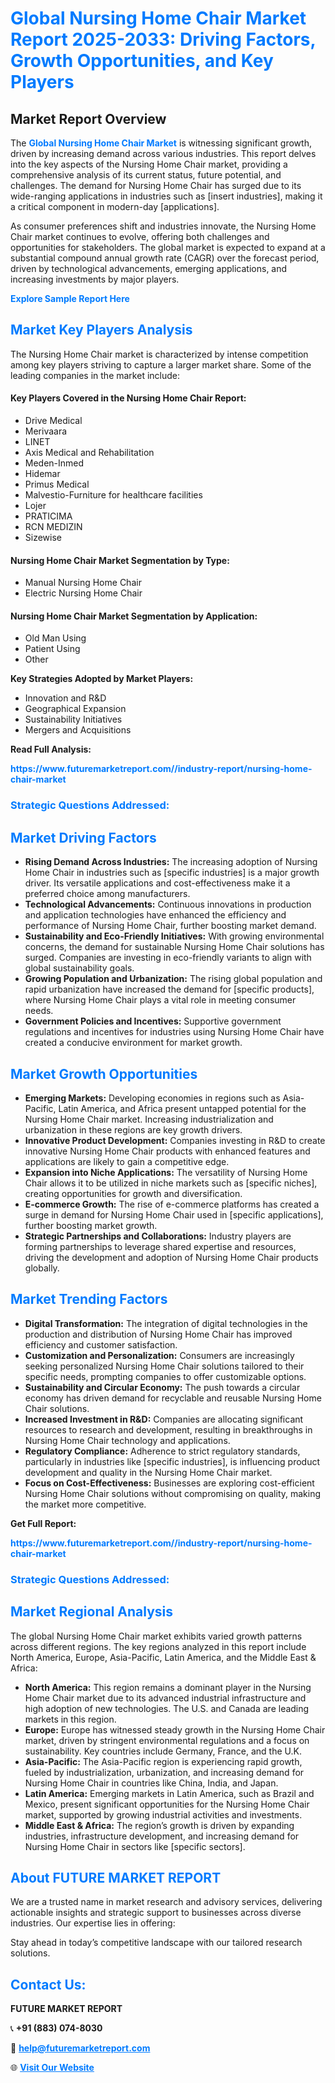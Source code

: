 <h1 style="color: #007BFF;">Global Nursing Home Chair Market Report 2025-2033: Driving Factors, Growth Opportunities, and Key Players</h1>

<section id="overview">
<h2>Market Report Overview</h2>
<p>The <a href="https://www.futuremarketreport.com//industry-report/nursing-home-chair-market" style="color: #007BFF; text-decoration: none;"><strong>Global Nursing Home Chair Market</strong></a> is witnessing significant growth, driven by increasing demand across various industries. This report delves into the key aspects of the Nursing Home Chair market, providing a comprehensive analysis of its current status, future potential, and challenges. The demand for Nursing Home Chair has surged due to its wide-ranging applications in industries such as [insert industries], making it a critical component in modern-day [applications].</p>
<p>As consumer preferences shift and industries innovate, the Nursing Home Chair market continues to evolve, offering both challenges and opportunities for stakeholders. The global market is expected to expand at a substantial compound annual growth rate (CAGR) over the forecast period, driven by technological advancements, emerging applications, and increasing investments by major players.</p>
</section>

<section id="overview">
<p><a href="https://www.futuremarketreport.com//request-sample/reportId=64782" style="color: #007BFF; text-decoration: none;"><strong>Explore Sample Report Here</strong></a></p>
</section>

<section id="key-players">
<h2 style="color: #007BFF;">Market Key Players Analysis</h2>
<p>The Nursing Home Chair market is characterized by intense competition among key players striving to capture a larger market share. Some of the leading companies in the market include:</p>
<h4>Key Players Covered in the Nursing Home Chair Report:</h4>
<ul><li>Drive Medical</li><li>Merivaara</li><li>LINET</li><li>Axis Medical and Rehabilitation</li><li>Meden-Inmed</li><li>Hidemar</li><li>Primus Medical</li><li>Malvestio-Furniture for healthcare facilities</li><li>Lojer</li><li>PRATICIMA</li><li>RCN MEDIZIN</li><li>Sizewise</li></ul>
<h4>Nursing Home Chair Market Segmentation by Type:</h4>
<ul><li>Manual Nursing Home Chair</li><li>Electric Nursing Home Chair</li></ul>

<h4>Nursing Home Chair Market Segmentation by Application:</h4>
<ul><li>Old Man Using</li><li>Patient Using</li><li>Other</li></ul>
<p><strong>Key Strategies Adopted by Market Players:</strong></p>
<ul>
<li>Innovation and R&D</li>
<li>Geographical Expansion</li>
<li>Sustainability Initiatives</li>
<li>Mergers and Acquisitions</li>
</ul>
</section>

<section>
<p><strong>Read Full Analysis: </strong></p><a href="https://www.futuremarketreport.com//industry-report/nursing-home-chair-market" style="color: #007BFF; text-decoration: none;"><strong>https://www.futuremarketreport.com//industry-report/nursing-home-chair-market</strong></a>
<h3 style="color: #007BFF;">Strategic Questions Addressed:</h3>
</section>

<section id="driving-factors">
<h2 style="color: #007BFF;">Market Driving Factors</h2>
<ul>
<li><strong>Rising Demand Across Industries:</strong> The increasing adoption of Nursing Home Chair in industries such as [specific industries] is a major growth driver. Its versatile applications and cost-effectiveness make it a preferred choice among manufacturers.</li>
<li><strong>Technological Advancements:</strong> Continuous innovations in production and application technologies have enhanced the efficiency and performance of Nursing Home Chair, further boosting market demand.</li>
<li><strong>Sustainability and Eco-Friendly Initiatives:</strong> With growing environmental concerns, the demand for sustainable Nursing Home Chair solutions has surged. Companies are investing in eco-friendly variants to align with global sustainability goals.</li>
<li><strong>Growing Population and Urbanization:</strong> The rising global population and rapid urbanization have increased the demand for [specific products], where Nursing Home Chair plays a vital role in meeting consumer needs.</li>
<li><strong>Government Policies and Incentives:</strong> Supportive government regulations and incentives for industries using Nursing Home Chair have created a conducive environment for market growth.</li>
</ul>
</section>

<section id="growth-opportunities">
<h2 style="color: #007BFF;">Market Growth Opportunities</h2>
<ul>
<li><strong>Emerging Markets:</strong> Developing economies in regions such as Asia-Pacific, Latin America, and Africa present untapped potential for the Nursing Home Chair market. Increasing industrialization and urbanization in these regions are key growth drivers.</li>
<li><strong>Innovative Product Development:</strong> Companies investing in R&D to create innovative Nursing Home Chair products with enhanced features and applications are likely to gain a competitive edge.</li>
<li><strong>Expansion into Niche Applications:</strong> The versatility of Nursing Home Chair allows it to be utilized in niche markets such as [specific niches], creating opportunities for growth and diversification.</li>
<li><strong>E-commerce Growth:</strong> The rise of e-commerce platforms has created a surge in demand for Nursing Home Chair used in [specific applications], further boosting market growth.</li>
<li><strong>Strategic Partnerships and Collaborations:</strong> Industry players are forming partnerships to leverage shared expertise and resources, driving the development and adoption of Nursing Home Chair products globally.</li>
</ul>
</section>

<section id="trending-factors">
<h2 style="color: #007BFF;">Market Trending Factors</h2>
<ul>
<li><strong>Digital Transformation:</strong> The integration of digital technologies in the production and distribution of Nursing Home Chair has improved efficiency and customer satisfaction.</li>
<li><strong>Customization and Personalization:</strong> Consumers are increasingly seeking personalized Nursing Home Chair solutions tailored to their specific needs, prompting companies to offer customizable options.</li>
<li><strong>Sustainability and Circular Economy:</strong> The push towards a circular economy has driven demand for recyclable and reusable Nursing Home Chair solutions.</li>
<li><strong>Increased Investment in R&D:</strong> Companies are allocating significant resources to research and development, resulting in breakthroughs in Nursing Home Chair technology and applications.</li>
<li><strong>Regulatory Compliance:</strong> Adherence to strict regulatory standards, particularly in industries like [specific industries], is influencing product development and quality in the Nursing Home Chair market.</li>
<li><strong>Focus on Cost-Effectiveness:</strong> Businesses are exploring cost-efficient Nursing Home Chair solutions without compromising on quality, making the market more competitive.</li>
</ul>
</section>

<section>
<p><strong>Get Full Report: </strong></p><a href="https://www.futuremarketreport.com//industry-report/nursing-home-chair-market" style="color: #007BFF; text-decoration: none;"><strong>https://www.futuremarketreport.com//industry-report/nursing-home-chair-market</strong></a>
<h3 style="color: #007BFF;">Strategic Questions Addressed:</h3>
</section>


<section id="regional-analysis">
<h2 style="color: #007BFF;">Market Regional Analysis</h2>
<p>The global Nursing Home Chair market exhibits varied growth patterns across different regions. The key regions analyzed in this report include North America, Europe, Asia-Pacific, Latin America, and the Middle East & Africa:</p>
<ul>
<li><strong>North America:</strong> This region remains a dominant player in the Nursing Home Chair market due to its advanced industrial infrastructure and high adoption of new technologies. The U.S. and Canada are leading markets in this region.</li>
<li><strong>Europe:</strong> Europe has witnessed steady growth in the Nursing Home Chair market, driven by stringent environmental regulations and a focus on sustainability. Key countries include Germany, France, and the U.K.</li>
<li><strong>Asia-Pacific:</strong> The Asia-Pacific region is experiencing rapid growth, fueled by industrialization, urbanization, and increasing demand for Nursing Home Chair in countries like China, India, and Japan.</li>
<li><strong>Latin America:</strong> Emerging markets in Latin America, such as Brazil and Mexico, present significant opportunities for the Nursing Home Chair market, supported by growing industrial activities and investments.</li>
<li><strong>Middle East & Africa:</strong> The region’s growth is driven by expanding industries, infrastructure development, and increasing demand for Nursing Home Chair in sectors like [specific sectors].</li>
</ul>
</section>

<footer>
<h2 style="color: #007BFF;">About FUTURE MARKET REPORT</h2>
<p>We are a trusted name in market research and advisory services, delivering actionable insights and strategic support to businesses across diverse industries. Our expertise lies in offering:</p>

<p>Stay ahead in today’s competitive landscape with our tailored research solutions.</p>

<h2 style="color: #007BFF;">Contact Us:</h2>
<p><strong>FUTURE MARKET REPORT</strong></p>
<p>📞 <strong>+91 (883) 074-8030</strong></p>
<p>📧 <strong><a href="mailto:help@futuremarketreport.com" style="color: #007BFF;">help@futuremarketreport.com</a></strong></p>
<p>🌐 <strong><a href="https://www.futuremarketreport.com/" style="color: #007BFF;">Visit Our Website</a></strong></p>
</footer>